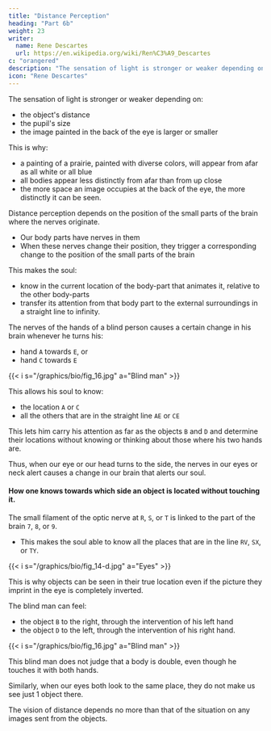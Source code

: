 ```yaml
---
title: "Distance Perception"
heading: "Part 6b"
weight: 23
writer:
  name: Rene Descartes
  url: https://en.wikipedia.org/wiki/Ren%C3%A9_Descartes
c: "orangered"
description: "The sensation of light is stronger or weaker depending on these factors"
icon: "Rene Descartes"
---
```



<!-- ### How the multitude of the small nerve fibers of the optic nerve serves to make the vision distinct. -->

<!-- Fig 20. -->

The sensation of light is stronger or weaker depending on:
- the object's distance
- the pupil's size
- the image painted in the back of the eye is larger or smaller


This is why:
- a painting of a prairie, painted with diverse colors, will appear from afar as all white or all blue
- all bodies appear less distinctly from afar than from up close
- the more space an image occupies at the back of the eye, the more distinctly it can be seen. 

<!-- This will be observed below. -->

<!-- Why prairies, being painted with diverse colors, appear from afar as only one color. Why all bodies appear less distinctly from afar than up close. How the size of the image serves to make the vision more distinct. -->


<!-- For the situation, that is, the side on which each part of the object is placed relative to our body, we do not perceive it otherwise through our eyes than through our hands. -->

<!-- Its knowledge does not depend on any image or any action that comes from the object, but only on the situation of  -->

Distance perception depends on the position of the small parts of the brain where the nerves originate.
- Our body parts have nerves in them
- When these nerves change their position, they trigger a corresponding change to the position of the small parts of the brain


This makes the soul:
- know in the current location of the body-part that animates it, relative to the other body-parts
- transfer its attention from that body part to the external surroundings in a straight line to infinity. 
<!-- For this situation, changing slightly whenever the situation of the members where these nerves are inserted changes,  -->

<!-- there to all the places contained within the straight lines that can be imagined to be drawn from the extremity of each of these parts, and prolonged to infinity. -->

The nerves of the hands of a blind person causes a certain change in his brain whenever he turns his: 
- hand `A` towards `E`, or 
- hand `C` towards `E`

{{< i s="/graphics/bio/fig_16.jpg" a="Blind man" >}}

This allows his soul to know:
- the location `A` or `C`
- all the others that are in the straight line `AE` or `CE`

This lets him carry his attention as far as the objects `B` and `D` and determine their locations without knowing or thinking about those where his two hands are.

Thus, when our eye or our head turns to the side, the nerves in our eyes or neck alert causes a change in our brain that alerts our soul.


#### How one knows towards which side an object is located without touching it.

The small filament of the optic nerve at `R`, `S`, or `T` is linked to the part of the brain `7`, `8`, or `9`. 
- This makes the soul able to know all the places that are in the line `RV`, `SX`, or `TY`. 

{{< i s="/graphics/bio/fig_14-d.jpg" a="Eyes" >}}

This is why objects can be seen in their true location even if the picture they imprint in the eye is completely inverted.

The blind man can feel:
- the object `B` to the right, through the intervention of his left hand
- the object `D` to the left, through the intervention of his right hand. 

{{< i s="/graphics/bio/fig_16.jpg" a="Blind man" >}}

This blind man does not judge that a body is double, even though he touches it with both hands.


Similarly, when our eyes both look to the same place, they do not make us see just 1 object there.

<!-- , notwithstanding that a picture is formed in each of them. -->

The vision of distance depends no more than that of the situation on any images sent from the objects.


